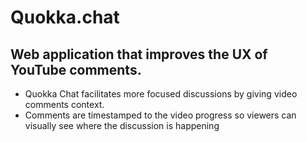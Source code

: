 # Quokka.chat

## Web application that improves the UX of YouTube comments.

* Quokka Chat facilitates more focused discussions by giving video comments context.
* Comments are timestamped to the video progress so viewers can visually see where the discussion is happening
